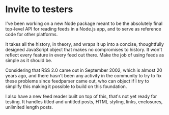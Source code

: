 # Invite to testers

I've been working on a new Node package meant to be the absolutely final top-level API for reading feeds in a Node.js app, and to serve as reference code for other platforms.

It takes all the history, in theory, and wraps it up into a concise, thoughtfully designed JavaScript object that makes no compromises to history. It won't reflect every feature in every feed out there. Make the job of using feeds as simple as it should be.

Considering that RSS 2.0 came out in September 2002, which is almost 20 years ago, and there hasn't been any activity in the community to try to fix these problems since feedparser came out, who can object if I try to simplify this making it possible to build on this foundation.

I also have a new feed reader built on top of this, that's not yet ready for testing. It handles titled and untitled posts, HTML styling, links, enclosures, unlimited length posts.

